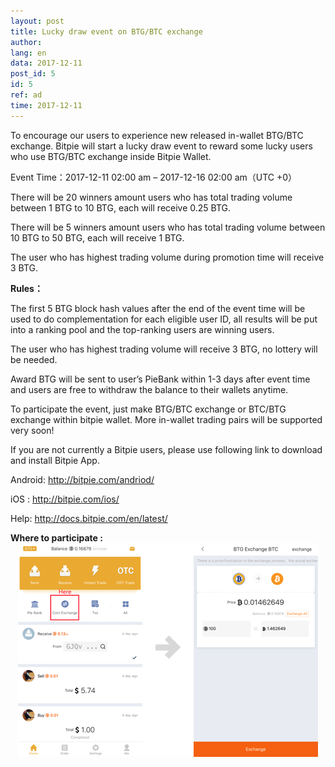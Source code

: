 ```yaml
---
layout: post
title: Lucky draw event on BTG/BTC exchange
author: 
lang: en
data: 2017-12-11
post_id: 5
id: 5
ref: ad
time: 2017-12-11
---
```


To encourage our users to experience new released in-wallet BTG/BTC exchange. Bitpie will start a lucky draw event to reward some lucky users who use BTG/BTC exchange inside Bitpie Wallet.

Event Time：2017-12-11 02:00 am – 2017-12-16 02:00 am（UTC +0）

There will be 20 winners amount users who has total trading volume between 1 BTG to 10 BTG, each will receive 0.25 BTG.

There will be 5 winners amount users who has total trading volume between 10 BTG to 50 BTG, each will receive 1 BTG.

The user who has highest trading volume during promotion time will receive 3 BTG.

<strong>Rules：</strong>

The first 5 BTG block hash values after the end of the event time will be used to do complementation for each eligible user ID, all results will be put into a ranking pool and the top-ranking users are winning users. 

The user who has highest trading volume will receive 3 BTG, no lottery will be needed.

Award BTG will be sent to user’s PieBank within 1-3 days after event time and users are free to withdraw the balance to their wallets anytime.

To participate the event, just make BTG/BTC exchange or BTC/BTG exchange within bitpie wallet. More in-wallet trading pairs will be supported very soon!

If you are not currently a Bitpie users, please use following link to download and install Bitpie App.

Android: <a class="link_app android" href="http://bitpie.com/android/" target="_blank">http://bitpie.com/andriod/</a>

iOS : <a class="link_app ios" href="http://bitpie.com/ios/" target="_blank">http://bitpie.com/ios/</a>

Help:  <a class="link_app" href="http://docs.bitpie.com/en/latest/" target="_blank">http://docs.bitpie.com/en/latest/</a>

<strong>Where to participate :</strong>
<img  class="an_img" src="/img/btg_lucky_draw_img_en.png" style="display:block;margin:0 auto">
